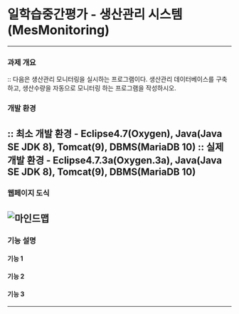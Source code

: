 # 일학습중간평가 - 생산관리 시스템 (MesMonitoring)
---------------------

### 과제 개요
:: 다음은 생산관리 모니터링을 실시하는 프로그램이다. 생산관리 데이터베이스를 구축하고, 생산수량을 자동으로 모니터링 하는 프로그램을 작성하시오.

### 개발 환경
:: 최소 개발 환경 - Eclipse4.7(Oxygen), Java(Java SE JDK 8), Tomcat(9), DBMS(MariaDB 10)
:: 실제 개발 환경 - Eclipse4.7.3a(Oxygen.3a), Java(Java SE JDK 8), Tomcat(9), DBMS(MariaDB 10)
---------------------

### 웹페이지 도식
![마인드맵](https://user-images.githubusercontent.com/49296529/122859427-fa01c400-d356-11eb-8785-7f5af6e863ed.PNG)
---------------------

### 기능 설명
#### 기능 1
#### 기능 2
#### 기능 3
---------------------
